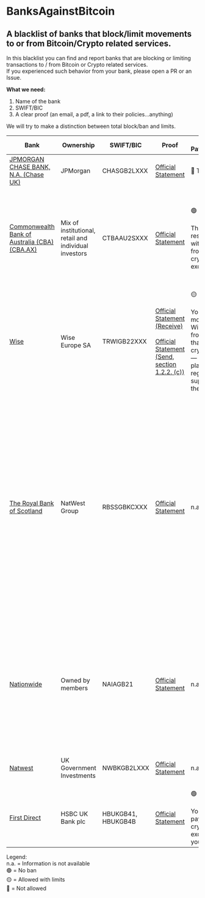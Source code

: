 # BanksAgainstBitcoin
## A blacklist of banks that block/limit movements to or from Bitcoin/Crypto related services. ##

In this blacklist you can find and report banks that are blocking or limiting transactions to / from Bitcoin or Crypto related services.
<br>If you experienced such behavior from your bank, please open a PR or an Issue.

**What we need:**
1. Name of the bank
2. SWIFT/BIC
3. A clear proof (an email, a pdf, a link to their policies...anything)

We will try to make a distinction between total block/ban and limits.

Bank | Ownership | SWIFT/BIC | Proof | Receiving Payments Limits | Sending Payments Limits |
 ------------ | ------------- | ------- | ------- | ------- | -------
[JPMORGAN CHASE BANK, N.A. (Chase UK)](https://www.chase.co.uk/gb/en/) | JPMorgan | CHASGB2LXXX | [Official Statement](https://www.chase.co.uk/gb/en/support/crypto/) | :red_circle: TOTAL BAN | :red_circle: TOTAL BAN |
[Commonwealth Bank of Australia (CBA) (CBA.AX)](https://www.commbank.com.au/) | Mix of institutional, retail and individual investors |  CTBAAU2SXXX  | [Official Statement](https://www.commbank.com.au/support/security/cryptocurrency-payments.html) | :green_circle: NO BAN <br><br>They do not restrict withdrawals from cryptocurrency exchanges | They limit the amount you can pay to certain accounts or merchants associated with cryptocurrency exchanges, to no more than $10,000 in total from all of your accounts each calendar month. |
[Wise](https://wise.com/) | Wise Europe SA | TRWIGB22XXX | [Official Statement (Receive)](https://wise.com/help/articles/2932118/incompatible-accounts-and-payments) <br><br>[Official Statement (Send, section 1.2.2. (c))](https://wise.com/gb/legal/acceptable-use-policy-eea) | :yellow_circle: PARTIAL BAN <br><br>You can receive money to your Wise account from a platform that deals with cryptocurrencies — as long as the platform is regulated and/or supervised in the EU or UK | :red_circle: TOTAL BAN
[The Royal Bank of Scotland](https://www.rbs.co.uk/) | NatWest Group | RBSSGBKCXXX | [Official Statement](https://www.supportcentre-rbs.co.uk/Searchable/1693188662/Payments-Cryptocurrency.htm) | n.a. | :yellow_circle: BANK TRANSFER, DEBIT CARD<br>:red_circle: CREDIT CARD<br><br> They block or limit online banking and mobile app Faster Payments and Debit Card transactions made to these exchanges to £1k a day and £5k in any 30-day period. <br>RBS also blocks the use of their Credit and Charge Cards to purchase cryptocurrency. The above steps apply to Personal, Business and Commercial customers. |
[Nationwide](https://www.nationwide.co.uk) | Owned by members | NAIAGB21 | [Official Statement](https://www.nationwide.co.uk/help/fraud-and-security/cryptocurrency-payment-restrictions/?et_cid=26323083&et_rid=170684709) | n.a. | :yellow_circle: BANK TRANSFER, DEBIT CARD<br>:red_circle: CREDIT CARD<br><br> Debit card purchases limited to £5,000 a day, or £100 a day if you have a FlexOne account. You can no longer use your credit card to purchase cryptocurrencies. |
[Natwest](https://www.natwestgroup.com) | UK Government Investments | NWBKGB2LXXX | [Official Statement](https://www.natwestgroup.com/news-and-insights/news-room/press-releases/financial-capability-and-learning/2023/mar/natwest-limits-crypto-payments.html) | n.a. | £1000 daily and £5000 30-day-limit imposed on cryptocurrency exchanges. |
[First Direct](https://www.firstdirect.com) | HSBC UK Bank plc | HBUKGB41, HBUKGB4B | [Official Statement](https://www.firstdirect.com/help/bank-accounts/payments-and-transfers/cryptocurrency/) | :green_circle: NO BAN<br><br>You can receive payments from cryptocurrency exchanges into your account. | £2,500 for a single payment and a total payment limit of £10,000 in any rolling 30-day period. |



Legend:
<br>n.a. = Information is not available<br>
:green_circle: = No ban<br>
:yellow_circle: = Allowed with limits<br>
:red_circle: = Not allowed<br>
